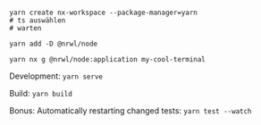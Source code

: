```

yarn create nx-workspace --package-manager=yarn
# ts auswählen
# warten

yarn add -D @nrwl/node

yarn nx g @nrwl/node:application my-cool-terminal

```

Development: `yarn serve`

Build: `yarn build`

Bonus: Automatically restarting changed tests: `yarn test --watch`
